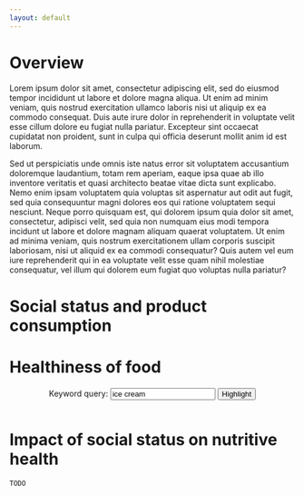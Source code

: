 ```yaml
---
layout: default
---
```


# Overview

Lorem ipsum dolor sit amet, consectetur adipiscing elit, sed do eiusmod tempor incididunt ut labore et dolore magna aliqua. Ut enim ad minim veniam, quis nostrud exercitation ullamco laboris nisi ut aliquip ex ea commodo consequat. Duis aute irure dolor in reprehenderit in voluptate velit esse cillum dolore eu fugiat nulla pariatur. Excepteur sint occaecat cupidatat non proident, sunt in culpa qui officia deserunt mollit anim id est laborum.

Sed ut perspiciatis unde omnis iste natus error sit voluptatem accusantium doloremque laudantium, totam rem aperiam, eaque ipsa quae ab illo inventore veritatis et quasi architecto beatae vitae dicta sunt explicabo. Nemo enim ipsam voluptatem quia voluptas sit aspernatur aut odit aut fugit, sed quia consequuntur magni dolores eos qui ratione voluptatem sequi nesciunt. Neque porro quisquam est, qui dolorem ipsum quia dolor sit amet, consectetur, adipisci velit, sed quia non numquam eius modi tempora incidunt ut labore et dolore magnam aliquam quaerat voluptatem. Ut enim ad minima veniam, quis nostrum exercitationem ullam corporis suscipit laboriosam, nisi ut aliquid ex ea commodi consequatur? Quis autem vel eum iure reprehenderit qui in ea voluptate velit esse quam nihil molestiae consequatur, vel illum qui dolorem eum fugiat quo voluptas nulla pariatur?

# Social status and product consumption

<div id="purchases-income"></div>

<div id="purchases-age"></div>

<div id="purchases-marital"></div>

# Healthiness of food

<div id="correlation-sugars-fat"></div>

<div id="top-ingredients"></div>

<div id="correlation-ingredients"></div>

<div style="text-align: center; margin-top: 20px">
<form action="#" id="query-form" style="display: inline-block">
  Keyword query: <input type="text" name="query" id="query-text" value="ice cream">
  <input type="submit" value="Highlight">
</form>
</div>
<div id="products-ingredients"></div>


<div id="grade-e250-world"></div>

<div id="grade-dangerous-additives"></div>

<div id="grade-non-additives"></div>


<div id="top-country-additives"></div>

<div id="additives-per-product"></div>

<div id="top-additives"></div>

<div id="grade-allergens"></div>

<div id="grade-non-allergens"></div>

<div id="palm-oil"></div>

<div id="top-country-palm-oil"></div>

# Impact of social status on nutritive health

```TODO```